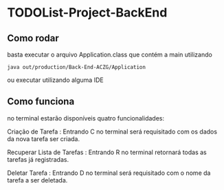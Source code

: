 # TODOList-Project-BackEnd

## Como rodar

basta executar o arquivo Application.class que contém a main utilizando 

`java out/production/Back-End-ACZG/Application`

ou executar utilizando alguma IDE

## Como funciona

no terminal estarão disponíveis quatro funcionalidades:

Criação de Tarefa
: Entrando C no terminal será requisitado com os dados da nova tarefa ser criada.

Recuperar Lista de Tarefas
: Entrando R no terminal retornará todas as tarefas já registradas.

Deletar Tarefa
: Entrando D no terminal será requisitado com o nome da tarefa a ser deletada.
